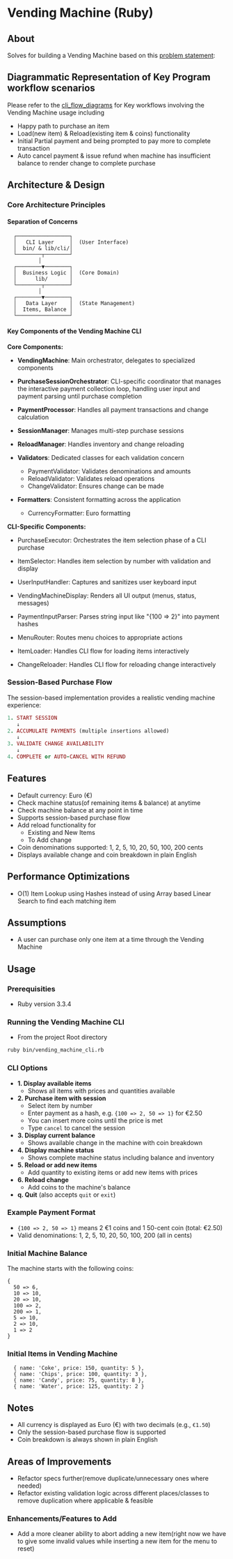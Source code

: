 # Vending Machine (Ruby)

## About
Solves for building a Vending Machine  based on this [problem statement](https://github.com/boddhisattva/vending_machine_kata_ruby/blob/main/problem_statement.md):

## Diagrammatic Representation of Key Program workflow scenarios
Please refer to the [cli_flow_diagrams](https://github.com/boddhisattva/vending_machine_kata_ruby/blob/main/docs/cli_flow_diagrams.md) for Key workflows
involving the Vending Machine usage including
- Happy path to purchase an item
- Load(new item) & Reload(existing item & coins) functionality
- Initial Partial payment and being prompted to pay more to complete transaction
- Auto cancel payment & issue refund when machine has insufficient balance to render change to complete purchase


## Architecture & Design

  ### Core Architecture Principles

  #### Separation of Concerns

  ```
    ┌─────────────────┐
    │   CLI Layer     │  (User Interface)
    │  bin/ & lib/cli/│
    └────────┬────────┘
            │
    ┌────────▼────────┐
    │  Business Logic │  (Core Domain)
    │      lib/       │
    └────────┬────────┘
            │
    ┌────────▼────────┐
    │   Data Layer    │  (State Management)
    │  Items, Balance │
    └─────────────────┘
  ```

  #### Key Components of the Vending Machine CLI
  **Core Components:**
  - **VendingMachine**: Main orchestrator, delegates to specialized components

  - **PurchaseSessionOrchestrator**: CLI-specific coordinator that manages the interactive payment collection loop, handling user input and payment parsing until purchase
  completion

  - **PaymentProcessor**: Handles all payment transactions and change calculation

  - **SessionManager**: Manages multi-step purchase sessions

  - **ReloadManager**: Handles inventory and change reloading

  - **Validators**: Dedicated classes for each validation concern

    - PaymentValidator: Validates denominations and amounts
    - ReloadValidator: Validates reload operations
    - ChangeValidator: Ensures change can be made

  - **Formatters**: Consistent formatting across the application
    - CurrencyFormatter: Euro formatting

  **CLI-Specific Components:**
  - PurchaseExecutor: Orchestrates the item selection phase of a CLI purchase

  - ItemSelector: Handles item selection by number with validation and display

  - UserInputHandler: Captures and sanitizes user keyboard input

  - VendingMachineDisplay: Renders all UI output (menus, status, messages)

  - PaymentInputParser: Parses string input like "{100 => 2}" into payment hashes

  - MenuRouter: Routes menu choices to appropriate actions

  - ItemLoader: Handles CLI flow for loading items interactively

  - ChangeReloader: Handles CLI flow for reloading change interactively


  ### Session-Based Purchase Flow

  The session-based implementation provides a realistic vending machine experience:

  ```ruby
  1. START SESSION
     ↓
  2. ACCUMULATE PAYMENTS (multiple insertions allowed)
     ↓
  3. VALIDATE CHANGE AVAILABILITY
     ↓
  4. COMPLETE or AUTO-CANCEL WITH REFUND
  ```

## Features
- Default currency: Euro (€)
- Check machine status(of remaining items & balance) at anytime
- Check machine balance at any point in time
- Supports session-based purchase flow
- Add reload functionality for
  - Existing and New Items
  - To Add change
- Coin denominations supported: 1, 2, 5, 10, 20, 50, 100, 200 cents
- Displays available change and coin breakdown in plain English

## Performance Optimizations
  - O(1) Item Lookup using Hashes instead of using Array based Linear Search
  to find each matching item

## Assumptions
- A user can purchase only one item at a time through the Vending Machine

## Usage

### Prerequisities
- Ruby version 3.3.4

### Running the Vending Machine CLI

- From the project Root directory

```sh
ruby bin/vending_machine_cli.rb
```

### CLI Options
- **1. Display available items**
  - Shows all items with prices and quantities available
- **2. Purchase item with session**
  - Select item by number
  - Enter payment as a hash, e.g. `{100 => 2, 50 => 1}` for €2.50
  - You can insert more coins until the price is met
  - Type `cancel` to cancel the session
- **3. Display current balance**
  - Shows available change in the machine with coin breakdown
- **4. Display machine status**
  - Shows complete machine status including balance and inventory
- **5. Reload or add new items**
  - Add quantity to existing items or add new items with prices
- **6. Reload change**
  - Add coins to the machine's balance
- **q. Quit** (also accepts `quit` or `exit`)

### Example Payment Format
- `{100 => 2, 50 => 1}` means 2 €1 coins and 1 50-cent coin (total: €2.50)
- Valid denominations: 1, 2, 5, 10, 20, 50, 100, 200 (all in cents)

### Initial Machine Balance
The machine starts with the following coins:
```
{
  50 => 6,
  10 => 10,
  20 => 10,
  100 => 2,
  200 => 1,
  5 => 10,
  2 => 10,
  1 => 2
}
```

### Initial Items in Vending Machine
```
  { name: 'Coke', price: 150, quantity: 5 },
  { name: 'Chips', price: 100, quantity: 3 },
  { name: 'Candy', price: 75, quantity: 8 },
  { name: 'Water', price: 125, quantity: 2 }

```

## Notes
- All currency is displayed as Euro (€) with two decimals (e.g., `€1.50`)
- Only the session-based purchase flow is supported
- Coin breakdown is always shown in plain English

## Areas of Improvements
- Refactor specs further(remove duplicate/unnecessary ones where needed)
- Refactor existing validation logic across different places/classes to remove duplication where applicable & feasible

### Enhancements/Features to Add
- Add a more cleaner ability to abort adding a new item(right now we have to give some invalid values while inserting a new item for the menu to reset)
